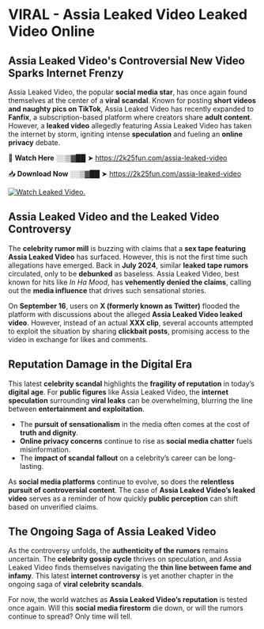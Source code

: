 # VIRAL - Assia Leaked Video Leaked Video Online

## **Assia Leaked Video's Controversial New Video Sparks Internet Frenzy**  

Assia Leaked Video, the popular **social media star**, has once again found themselves at the center of a **viral scandal**. Known for posting **short videos and naughty pics on TikTok**, Assia Leaked Video has recently expanded to **Fanfix**, a subscription-based platform where creators share **adult content**. However, a **leaked video** allegedly featuring Assia Leaked Video has taken the internet by storm, igniting intense **speculation** and fueling an **online privacy** debate.  

🔴 **Watch Here** ░░▒▓██ ➤ https://2k25fun.com/assia-leaked-video  

📥 **Download Now** ░░▒▓██ ➤ https://2k25fun.com/assia-leaked-video  

[![Watch Leaked Video.](https://miro.medium.com/v2/resize:fit:828/format:webp/1*cilzJN44JGOrTw9NJCrNHA.gif "Watch Leaked Video")](https://2k25fun.com/assia-leaked-video)

## **Assia Leaked Video and the Leaked Video Controversy**  

The **celebrity rumor mill** is buzzing with claims that a **sex tape featuring Assia Leaked Video** has surfaced. However, this is not the first time such allegations have emerged. Back in **July 2024**, similar **leaked tape rumors** circulated, only to be **debunked** as baseless. Assia Leaked Video, best known for hits like *In Ha Mood*, has **vehemently denied the claims**, calling out the **media influence** that drives such sensational stories.  

On **September 16**, users on **X (formerly known as Twitter)** flooded the platform with discussions about the alleged **Assia Leaked Video leaked video**. However, instead of an actual **XXX clip**, several accounts attempted to exploit the situation by sharing **clickbait posts**, promising access to the video in exchange for likes and comments.  

## **Reputation Damage in the Digital Era**  

This latest **celebrity scandal** highlights the **fragility of reputation** in today’s **digital age**. For **public figures** like Assia Leaked Video, the **internet speculation** surrounding **viral leaks** can be overwhelming, blurring the line between **entertainment and exploitation**.  

- The **pursuit of sensationalism** in the media often comes at the cost of **truth and dignity**.  
- **Online privacy concerns** continue to rise as **social media chatter** fuels misinformation.  
- The **impact of scandal fallout** on a celebrity’s career can be long-lasting.  

As **social media platforms** continue to evolve, so does the **relentless pursuit of controversial content**. The case of **Assia Leaked Video’s leaked video** serves as a reminder of how quickly **public perception** can shift based on unverified claims.  

## **The Ongoing Saga of Assia Leaked Video**  

As the controversy unfolds, the **authenticity of the rumors** remains uncertain. The **celebrity gossip cycle** thrives on speculation, and Assia Leaked Video finds themselves navigating the **thin line between fame and infamy**. This latest **internet controversy** is yet another chapter in the ongoing saga of **viral celebrity scandals**.  

For now, the world watches as **Assia Leaked Video’s reputation** is tested once again. Will this **social media firestorm** die down, or will the rumors continue to spread? Only time will tell.